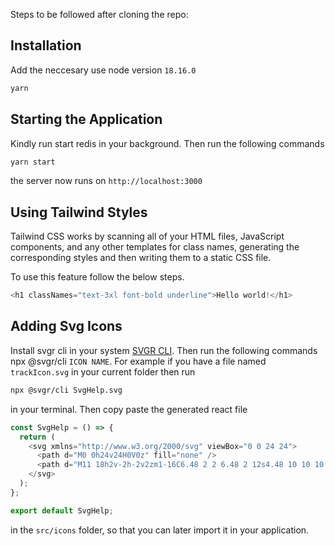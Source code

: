 Steps to be followed after cloning the repo:

## Installation

Add the neccesary use node version `18.16.0`

```bash
yarn
```

## Starting the Application

Kindly run start redis in your background. Then run the following commands

```bash
yarn start
```

the server now runs on `http://localhost:3000`

## Using Tailwind Styles

Tailwind CSS works by scanning all of your HTML files, JavaScript components, and any other templates for class names, generating the corresponding styles and then writing them to a static CSS file.

To use this feature follow the below steps.

```javascript
<h1 classNames="text-3xl font-bold underline">Hello world!</h1>
```

## Adding Svg Icons

Install svgr cli in your system [SVGR CLI](https://react-svgr.com/docs/cli/). Then run the following commands npx @svgr/cli `ICON NAME`. For example if you have a file named `trackIcon.svg` in your current folder then run

```sh
npx @svgr/cli SvgHelp.svg
```

in your terminal. Then copy paste the generated react file

```javascript
const SvgHelp = () => {
  return (
    <svg xmlns="http://www.w3.org/2000/svg" viewBox="0 0 24 24">
      <path d="M0 0h24v24H0V0z" fill="none" />
      <path d="M11 18h2v-2h-2v2zm1-16C6.48 2 2 6.48 2 12s4.48 10 10 10 10-4.48 10-10S17.52 2 12 2zm0 18c-4.41 0-8-3.59-8-8s3.59-8 8-8 8 3.59 8 8-3.59 8-8 8zm0-14c-2.21 0-4 1.79-4 4h2c0-1.1.9-2 2-2s2 .9 2 2c0 2-3 1.75-3 5h2c0-2.25 3-2.5 3-5 0-2.21-1.79-4-4-4z" />
    </svg>
  );
};

export default SvgHelp;
```

in the `src/icons` folder, so that you can later import it in your application.

